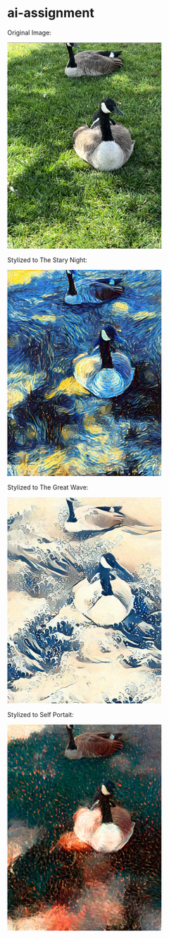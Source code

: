 # ai-assignment
Original Image:

<img src="https://github.com/BirdWithAKeyboard/ai-assignment/blob/main/original_image.png" width="350">

Stylized to The Stary Night:

<img src="https://github.com/BirdWithAKeyboard/ai-assignment/blob/main/style1.jpg" width="350">

Stylized to The Great Wave:

<img src="https://github.com/BirdWithAKeyboard/ai-assignment/blob/main/style2.jpg" width="350">

Stylized to Self Portait:

<img src="https://github.com/BirdWithAKeyboard/ai-assignment/blob/main/style3.jpg" width="350">
